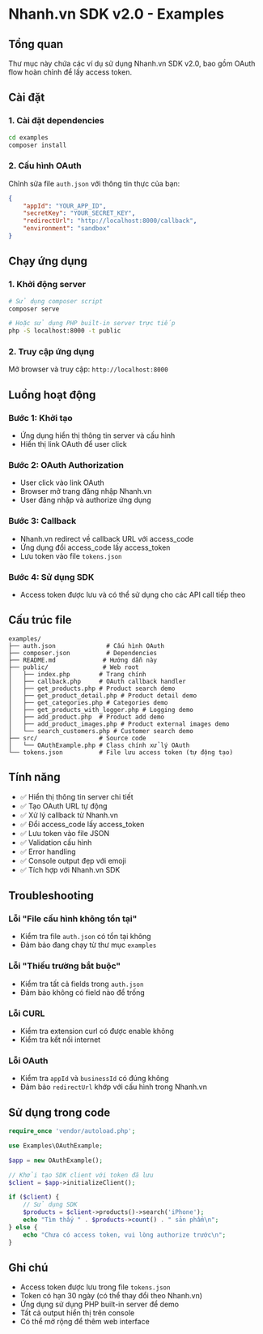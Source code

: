 # Nhanh.vn SDK v2.0 - Examples

## Tổng quan

Thư mục này chứa các ví dụ sử dụng Nhanh.vn SDK v2.0, bao gồm OAuth flow hoàn chỉnh để lấy access token.

## Cài đặt

### 1. Cài đặt dependencies

```bash
cd examples
composer install
```

### 2. Cấu hình OAuth

Chỉnh sửa file `auth.json` với thông tin thực của bạn:

```json
{
    "appId": "YOUR_APP_ID",
    "secretKey": "YOUR_SECRET_KEY",
    "redirectUrl": "http://localhost:8000/callback",
    "environment": "sandbox"
}
```

## Chạy ứng dụng

### 1. Khởi động server

```bash
# Sử dụng composer script
composer serve

# Hoặc sử dụng PHP built-in server trực tiếp
php -S localhost:8000 -t public
```

### 2. Truy cập ứng dụng

Mở browser và truy cập: `http://localhost:8000`

## Luồng hoạt động

### Bước 1: Khởi tạo
- Ứng dụng hiển thị thông tin server và cấu hình
- Hiển thị link OAuth để user click

### Bước 2: OAuth Authorization
- User click vào link OAuth
- Browser mở trang đăng nhập Nhanh.vn
- User đăng nhập và authorize ứng dụng

### Bước 3: Callback
- Nhanh.vn redirect về callback URL với access_code
- Ứng dụng đổi access_code lấy access_token
- Lưu token vào file `tokens.json`

### Bước 4: Sử dụng SDK
- Access token được lưu và có thể sử dụng cho các API call tiếp theo

## Cấu trúc file

```
examples/
├── auth.json              # Cấu hình OAuth
├── composer.json          # Dependencies
├── README.md             # Hướng dẫn này
├── public/               # Web root
│   ├── index.php        # Trang chính
│   ├── callback.php     # OAuth callback handler
│   ├── get_products.php # Product search demo
│   ├── get_product_detail.php # Product detail demo
│   ├── get_categories.php # Categories demo
│   ├── get_products_with_logger.php # Logging demo
│   ├── add_product.php  # Product add demo
│   ├── add_product_images.php # Product external images demo
│   └── search_customers.php # Customer search demo
├── src/                 # Source code
│   └── OAuthExample.php # Class chính xử lý OAuth
└── tokens.json          # File lưu access token (tự động tạo)
```

## Tính năng

- ✅ Hiển thị thông tin server chi tiết
- ✅ Tạo OAuth URL tự động
- ✅ Xử lý callback từ Nhanh.vn
- ✅ Đổi access_code lấy access_token
- ✅ Lưu token vào file JSON
- ✅ Validation cấu hình
- ✅ Error handling
- ✅ Console output đẹp với emoji
- ✅ Tích hợp với Nhanh.vn SDK

## Troubleshooting

### Lỗi "File cấu hình không tồn tại"
- Kiểm tra file `auth.json` có tồn tại không
- Đảm bảo đang chạy từ thư mục `examples`

### Lỗi "Thiếu trường bắt buộc"
- Kiểm tra tất cả fields trong `auth.json`
- Đảm bảo không có field nào để trống

### Lỗi CURL
- Kiểm tra extension curl có được enable không
- Kiểm tra kết nối internet

### Lỗi OAuth
- Kiểm tra `appId` và `businessId` có đúng không
- Đảm bảo `redirectUrl` khớp với cấu hình trong Nhanh.vn

## Sử dụng trong code

```php
require_once 'vendor/autoload.php';

use Examples\OAuthExample;

$app = new OAuthExample();

// Khởi tạo SDK client với token đã lưu
$client = $app->initializeClient();

if ($client) {
    // Sử dụng SDK
    $products = $client->products()->search('iPhone');
    echo "Tìm thấy " . $products->count() . " sản phẩm\n";
} else {
    echo "Chưa có access token, vui lòng authorize trước\n";
}
```

## Ghi chú

- Access token được lưu trong file `tokens.json`
- Token có hạn 30 ngày (có thể thay đổi theo Nhanh.vn)
- Ứng dụng sử dụng PHP built-in server để demo
- Tất cả output hiển thị trên console
- Có thể mở rộng để thêm web interface
